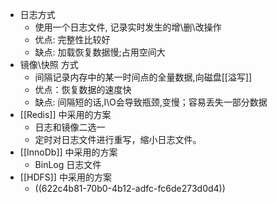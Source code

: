 - 日志方式
	- 使用一个日志文件, 记录实时发生的增\删\改操作
	- 优点: 完整性比较好
	- 缺点: 加载恢复数据慢;占用空间大
- 镜像\快照 方式
	- 间隔记录内存中的某一时间点的全量数据,向磁盘[[溢写]]
	- 优点：恢复数据的速度快
	- 缺点: 间隔短的话,I\O会导致瓶颈,变慢；容易丢失一部分数据
- [[Redis]] 中采用的方案
	- 日志和镜像二选一
	- 定时对日志文件进行重写，缩小日志文件。
- [[InnoDb]] 中采用的方案
	- BinLog 日志文件
- [[HDFS]] 中采用的方案
	- ((622c4b81-70b0-4b12-adfc-fc6de273d0d4))